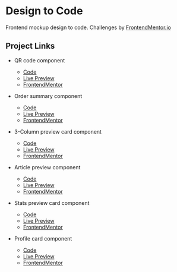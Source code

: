 # Design to Code

Frontend mockup design to code. Challenges by [FrontendMentor.io](https://www.frontendmentor.io/)

## Project Links

- QR code component
  - [Code](challenges/qr-code-component/)
  - [Live Preview](https://dyntbn.github.io/designs-to-code/challenges/qr-code-component/index.html)
  - [FrontendMentor](https://www.frontendmentor.io/solutions/responsive-qr-code-component-MHnYVdKYQ)

- Order summary component
  - [Code](challenges/order-summary-component/)
  - [Live Preview](https://dyntbn.github.io/designs-to-code/challenges/order-summary-component/index.html)
  - [FrontendMentor](https://www.frontendmentor.io/solutions/responsive-order-summary-component-pjTATBPxc)

- 3-Column preview card component
  - [Code](challenges/3-column-preview-card-component/)
  - [Live Preview](http://dyntbn.github.io/designs-to-code/challenges/3-column-preview-card-component/index.html)
  - [FrontendMentor](https://www.frontendmentor.io/solutions/responsive-3-column-preview-card-component-Da3kCy0Ie)

- Article preview component
  - [Code](challenges/article-preview-component/)
  - [Live Preview](http://dyntbn.github.io/designs-to-code/challenges/article-preview-component/index.html)
  - [FrontendMentor](https://www.frontendmentor.io/challenges/article-preview-component-dYBN_pYFT/hub/responsive-article-preview-component-6yEu3ja8n)

- Stats preview card component
  - [Code](challenges/stats-preview-card-component)
  - [Live Preview](http://dyntbn.github.io/designs-to-code/challenges/stats-preview-card-component/index.html)
  - [FrontendMentor](https://www.frontendmentor.io/solutions/responsive-stats-preview-card-component-aqTMAVgWt)

- Profile card component
  - [Code](challenges/profile-card-component/)
  - [Live Preview](http://dyntbn.github.io/designs-to-code/challenges/profile-card-component/index.html)
  - [FrontendMentor](https://www.frontendmentor.io/solutions/responsive-profile-card-component-okWDhppio)
